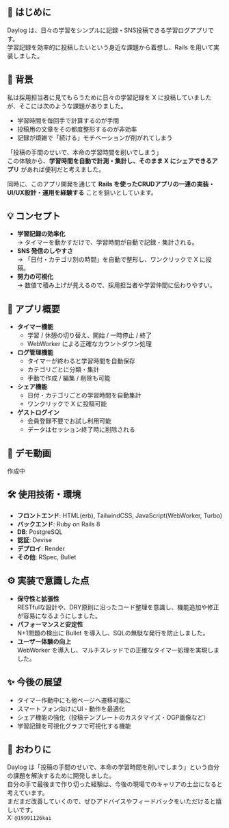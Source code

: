 ## 📖 はじめに
Daylog は、日々の学習をシンプルに記録・SNS投稿できる学習ログアプリです。  
学習記録を効率的に投稿したいという身近な課題から着想し、Rails を用いて実装しました。

## 🎯 背景
私は採用担当者に見てもらうために日々の学習記録を X に投稿していましたが、そこには次のような課題がありました。  

- 学習時間を毎回手で計算するのが手間  
- 投稿用の文章をその都度整形するのが非効率  
- 記録が煩雑で「続ける」モチベーションが削がれてしまう  

「投稿の手間のせいで、本命の学習時間を削いでしまう」  
この体験から、**学習時間を自動で計測・集計し、そのまま X にシェアできるアプリ** があれば便利だと考えました。  

同時に、このアプリ開発を通じて **Rails を使ったCRUDアプリの一連の実装・UI/UX設計・運用を経験する** ことを狙いとしています。

## 💡 コンセプト
- **学習記録の効率化**  
  → タイマーを動かすだけで、学習時間が自動で記録・集計される。  
- **SNS 発信のしやすさ**  
  → 「日付・カテゴリ別の時間」を自動で整形し、ワンクリックで X に投稿。  
- **努力の可視化**  
  → 数値で積み上げが見えるので、採用担当者や学習仲間に伝わりやすい。

## 📝 アプリ概要
- **タイマー機能**
  - 学習 / 休憩の切り替え、開始 / 一時停止 / 終了
  - WebWorker による正確なカウントダウン処理
- **ログ管理機能**
  - タイマーが終わると学習時間を自動保存
  - カテゴリごとに分類・集計
  - 手動で作成 / 編集 / 削除も可能
- **シェア機能**
  - 日付・カテゴリごとの学習時間を自動集計
  - ワンクリックで X に投稿可能
- **ゲストログイン**
  - 会員登録不要でお試し利用可能
  - データはセッション終了時に削除される
  
## 🎥 デモ動画
作成中

## 🛠 使用技術・環境
- **フロントエンド**: HTML(erb), TailwindCSS, JavaScript(WebWorker, Turbo)
- **バックエンド**: Ruby on Rails 8
- **DB**: PostgreSQL
- **認証**: Devise
- **デプロイ**: Render
- **その他**: RSpec, Bullet

## ⚙️ 実装で意識した点
- **保守性と拡張性**  
  RESTfulな設計や、DRY原則に沿ったコード整理を意識し、機能追加や修正が容易になるようにしました。
- **パフォーマンスと安定性**  
  N+1問題の検出に Bullet を導入し、SQLの無駄な発行を防止しました。  
- **ユーザー体験の向上**  
  WebWorker を導入し、マルチスレッドでの正確なタイマー処理を実現しました。

## ✨️ 今後の展望
- タイマー作動中にも他ページへ遷移可能に
- スマートフォン向けにUI・動作を最適化
- シェア機能の強化（投稿テンプレートのカスタマイズ・OGP画像など）
- 学習記録を可視化グラフで可視化する機能

## 🙌 おわりに
Daylog は「投稿の手間のせいで、本命の学習時間を削いでしまう」という自分の課題を解決するために開発しました。   
自分の手で最後まで作り切った経験は、今後の現場でのキャリアの土台になると考えています。   
まだまだ改善していくので、ぜひアドバイスやフィードバックをいただけると嬉しいです。   
X: `@19991126kai`
